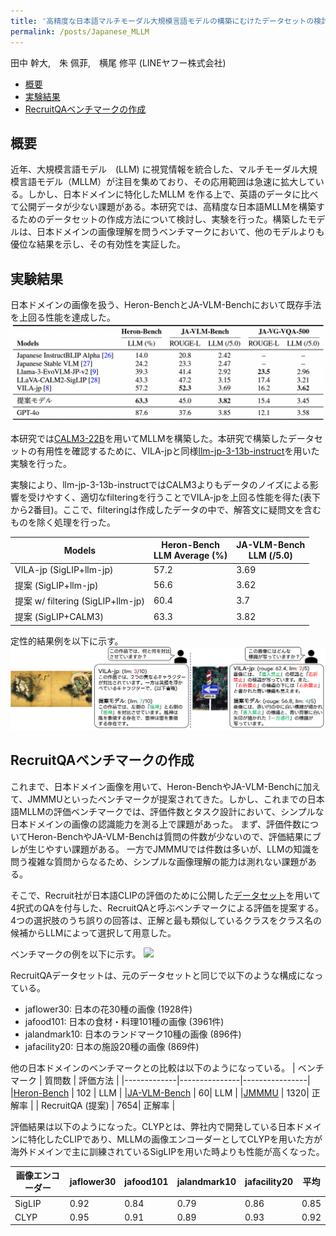 ```yaml
---
title: '高精度な日本語マルチモーダル大規模言語モデルの構築にむけたデータセットの検討 (NLP2025)'
permalink: /posts/Japanese_MLLM
---
```


田中 幹大,　朱 佩菲,　横尾 修平 (LINEヤフー株式会社)

- [概要](#概要)
- [実験結果](#実験結果)
- [RecruitQAベンチマークの作成](#RecruitQAベンチマークの作成)


<a id='概要'>概要</a>
------
近年、大規模言語モデル　(LLM) に視覚情報を統合した、マルチモーダル大規模言語モデル（MLLM）が注目を集めており、その応用範囲は急速に拡大している。しかし、日本ドメインに特化したMLLM を作る上で、英語のデータに比べて公開データが少ない課題がある。本研究では、高精度な日本語MLLMを構築するためのデータセットの作成方法について検討し、実験を行った。構築したモデルは、日本ドメインの画像理解を問うベンチマークにおいて、他のモデルよりも優位な結果を示し、その有効性を実証した。

<a id='実験結果'>実験結果</a>
------
日本ドメインの画像を扱う、Heron-BenchとJA-VLM-Benchにおいて既存手法を上回る性能を達成した。
<img src='/images/japanese_mllm/quantitative.png'>

本研究では[CALM3-22B](https://huggingface.co/cyberagent/calm3-22b-chat)を用いてMLLMを構築した。本研究で構築したデータセットの有用性を確認するために、VILA-jpと同様[llm-jp-3-13b-instruct](https://huggingface.co/llm-jp/llm-jp-3-13b-instruct)を用いた実験を行った。

実験により、llm-jp-3-13b-instructではCALM3よりもデータのノイズによる影響を受けやすく、適切なfilteringを行うことでVILA-jpを上回る性能を得た(表下から2番目)。ここで、filteringは作成したデータの中で、解答文に疑問文を含むものを除く処理を行った。

| Models                     | Heron-Bench <br> LLM Average (%) | JA-VLM-Bench <br> LLM (/5.0) |
|----------------------------|----------------------------------|------------------------------|
| VILA-jp (SigLIP+llm-jp)    | 57.2       | 3.69|
| 提案 (SigLIP+llm-jp)       | 56.6       | 3.62|
| 提案 w/ filtering (SigLIP+llm-jp)       | 60.4       | 3.7|
| 提案 (SigLIP+CALM3)        | 63.3       | 3.82|

定性的結果例を以下に示す。
<img src='/images/japanese_mllm/qualitative.png'>


<a id='RecruitQAベンチマークの作成'>RecruitQAベンチマークの作成</a>
------

これまで、日本ドメイン画像を用いて、Heron-BenchやJA-VLM-Benchに加えて、JMMMUといったベンチマークが提案されてきた。しかし、これまでの日本語MLLMの評価ベンチマークでは、評価件数とタスク設計において、シンプルな日本ドメインの画像の認識能力を測る上で課題があった。
まず、評価件数についてHeron-BenchやJA-VLM-Benchは質問の件数が少ないので、評価結果にブレが生じやすい課題がある。
一方でJMMMUでは件数は多いが、LLMの知識を問う複雑な質問からなるため、シンプルな画像理解の能力は測れない課題がある。

そこで、Recruit社が日本語CLIPの評価のために公開した[データセット](https://huggingface.co/datasets/recruit-jp/japanese-image-classification-evaluation-dataset)を用いて4択式のQAを付与した、RecruitQAと呼ぶベンチマークによる評価を提案する。4つの選択肢のうち誤りの回答は、正解と最も類似しているクラスをクラス名の候補からLLMによって選択して用意した。

ベンチマークの例を以下に示す。
<img src='/images/japanese_mllm/RecruitQA.png'>

RecruitQAデータセットは、元のデータセットと同じで以下のような構成になっている。
- jaflower30: 日本の花30種の画像 (1928件)
- jafood101: 日本の食材・料理101種の画像 (3961件)
- jalandmark10: 日本のランドマーク10種の画像 (896件)
- jafacility20: 日本の施設20種の画像 (869件)


他の日本ドメインのベンチマークとの比較は以下のようになっている。
| ベンチマーク                     | 質問数 | 評価方法 | 
|-------------|---------------|----------------|
|[Heron-Bench](https://huggingface.co/datasets/turing-motors/Japanese-Heron-Bench) | 102 | LLM |
|[JA-VLM-Bench](https://huggingface.co/datasets/SakanaAI/JA-VLM-Bench-In-the-Wild) | 60| LLM |
|[JMMMU](https://huggingface.co/datasets/JMMMU/JMMMU) | 1320| 正解率 |
| RecruitQA (提案) | 7654| 正解率 |



評価結果は以下のようになった。CLYPとは、弊社内で開発している日本ドメインに特化したCLIPであり、MLLMの画像エンコーダーとしてCLYPを用いた方が海外ドメインで主に訓練されているSigLIPを用いた時よりも性能が高くなった。

| 画像エンコーダー                     | jaflower30|jafood101|jalandmark10|jafacility20|平均|
|-------------|---------------|----------------|------------------|----------------|--------------|
|SigLIP | 0.92 |0.84|0.79|0.86|0.85|
|CLYP | 0.95|0.91|0.89|0.93|0.92|